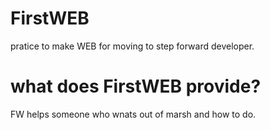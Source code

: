 # FirstWEB

pratice to make WEB for moving to step forward developer.

# what does FirstWEB provide?

FW helps someone who wnats out of marsh and how to do.
